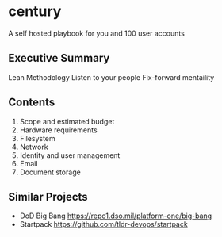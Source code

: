 # century
A self hosted playbook for you and 100 user accounts

## Executive Summary

Lean Methodology
Listen to your people
Fix-forward mentaility

## Contents

1. Scope and estimated budget
1. Hardware requirements
1. Filesystem
1. Network
1. Identity and user management
1. Email
1. Document storage

## Similar Projects

- DoD Big Bang https://repo1.dso.mil/platform-one/big-bang
- Startpack https://github.com/tldr-devops/startpack

